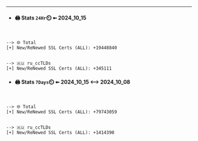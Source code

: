 

---
- #### 🖨️ **Stats** `24Hr`⏲️ ➼ 2024_10_15
```console


--> 🌐 Total
[+] New/ReNewed SSL Certs (ALL): +19448840


--> 🇷🇺 ru_ccTLDs
[+] New/ReNewed SSL Certs (ALL): +345111

```

- #### 🖨️ **Stats** `7Days`⏲️ ➼ 2024_10_15 <--> 2024_10_08
```console


--> 🌐 Total
[+] New/ReNewed SSL Certs (ALL): +79743059


--> 🇷🇺 ru_ccTLDs
[+] New/ReNewed SSL Certs (ALL): +1414390

```

